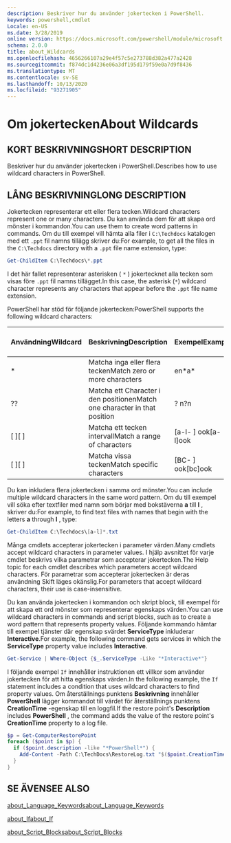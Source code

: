 ```yaml
---
description: Beskriver hur du använder jokertecken i PowerShell.
keywords: powershell,cmdlet
Locale: en-US
ms.date: 3/28/2019
online version: https://docs.microsoft.com/powershell/module/microsoft.powershell.core/about/about_wildcards?view=powershell-5.1&WT.mc_id=ps-gethelp
schema: 2.0.0
title: about_Wildcards
ms.openlocfilehash: 4656266107a29e4f57c5e273788d382a477a2428
ms.sourcegitcommit: f874dc1d4236e06a3df195d179f59e0a7d9f8436
ms.translationtype: MT
ms.contentlocale: sv-SE
ms.lasthandoff: 10/13/2020
ms.locfileid: "93271905"
---
```

# <a name="about-wildcards"></a><span data-ttu-id="0382f-104">Om jokertecken</span><span class="sxs-lookup"><span data-stu-id="0382f-104">About Wildcards</span></span>

## <a name="short-description"></a><span data-ttu-id="0382f-105">KORT BESKRIVNING</span><span class="sxs-lookup"><span data-stu-id="0382f-105">SHORT DESCRIPTION</span></span>

<span data-ttu-id="0382f-106">Beskriver hur du använder jokertecken i PowerShell.</span><span class="sxs-lookup"><span data-stu-id="0382f-106">Describes how to use wildcard characters in PowerShell.</span></span>

## <a name="long-description"></a><span data-ttu-id="0382f-107">LÅNG BESKRIVNING</span><span class="sxs-lookup"><span data-stu-id="0382f-107">LONG DESCRIPTION</span></span>

<span data-ttu-id="0382f-108">Jokertecken representerar ett eller flera tecken.</span><span class="sxs-lookup"><span data-stu-id="0382f-108">Wildcard characters represent one or many characters.</span></span> <span data-ttu-id="0382f-109">Du kan använda dem för att skapa ord mönster i kommandon.</span><span class="sxs-lookup"><span data-stu-id="0382f-109">You can use them to create word patterns in commands.</span></span> <span data-ttu-id="0382f-110">Om du till exempel vill hämta alla filer i `C:\Techdocs` katalogen med ett `.ppt` fil namns tillägg skriver du:</span><span class="sxs-lookup"><span data-stu-id="0382f-110">For example, to get all the files in the `C:\Techdocs` directory with a `.ppt` file name extension, type:</span></span>

```powershell
Get-ChildItem C:\Techdocs\*.ppt
```

<span data-ttu-id="0382f-111">I det här fallet representerar asterisken ( `*` ) jokertecknet alla tecken som visas före `.ppt` fil namns tillägget.</span><span class="sxs-lookup"><span data-stu-id="0382f-111">In this case, the asterisk (`*`) wildcard character represents any characters that appear before the `.ppt` file name extension.</span></span>

<span data-ttu-id="0382f-112">PowerShell har stöd för följande jokertecken:</span><span class="sxs-lookup"><span data-stu-id="0382f-112">PowerShell supports the following wildcard characters:</span></span>

|<span data-ttu-id="0382f-113">Användning</span><span class="sxs-lookup"><span data-stu-id="0382f-113">Wildcard</span></span>|<span data-ttu-id="0382f-114">Beskrivning</span><span class="sxs-lookup"><span data-stu-id="0382f-114">Description</span></span>               |<span data-ttu-id="0382f-115">Exempel</span><span class="sxs-lookup"><span data-stu-id="0382f-115">Example</span></span> |<span data-ttu-id="0382f-116">Matchning</span><span class="sxs-lookup"><span data-stu-id="0382f-116">Match</span></span>        |<span data-ttu-id="0382f-117">Ingen matchning</span><span class="sxs-lookup"><span data-stu-id="0382f-117">No Match</span></span>|
|--------|--------------------------|--------|-------------|--------|
|\*      |<span data-ttu-id="0382f-118">Matcha inga eller flera tecken</span><span class="sxs-lookup"><span data-stu-id="0382f-118">Match zero or more characters</span></span> | <span data-ttu-id="0382f-119">en\*</span><span class="sxs-lookup"><span data-stu-id="0382f-119">a\*</span></span>  | <span data-ttu-id="0382f-120">aA, AG, Apple</span><span class="sxs-lookup"><span data-stu-id="0382f-120">aA, ag, Apple</span></span> | <span data-ttu-id="0382f-121">banan</span><span class="sxs-lookup"><span data-stu-id="0382f-121">banana</span></span> |
|<span data-ttu-id="0382f-122">?</span><span class="sxs-lookup"><span data-stu-id="0382f-122">?</span></span>       |<span data-ttu-id="0382f-123">Matcha ett Character i den positionen</span><span class="sxs-lookup"><span data-stu-id="0382f-123">Match one character in that position</span></span> | <span data-ttu-id="0382f-124">? n</span><span class="sxs-lookup"><span data-stu-id="0382f-124">?n</span></span> | <span data-ttu-id="0382f-125">en, i, på</span><span class="sxs-lookup"><span data-stu-id="0382f-125">an, in, on</span></span> | <span data-ttu-id="0382f-126">kördes</span><span class="sxs-lookup"><span data-stu-id="0382f-126">ran</span></span> |
|<span data-ttu-id="0382f-127">\[ \]</span><span class="sxs-lookup"><span data-stu-id="0382f-127">\[ \]</span></span>   |<span data-ttu-id="0382f-128">Matcha ett tecken intervall</span><span class="sxs-lookup"><span data-stu-id="0382f-128">Match a range of characters</span></span> | <span data-ttu-id="0382f-129">\[a-l- \] ook</span><span class="sxs-lookup"><span data-stu-id="0382f-129">\[a-l\]ook</span></span> | <span data-ttu-id="0382f-130">bok, Cook, utseende</span><span class="sxs-lookup"><span data-stu-id="0382f-130">book, cook, look</span></span> | <span data-ttu-id="0382f-131">skrev</span><span class="sxs-lookup"><span data-stu-id="0382f-131">took</span></span> |
|<span data-ttu-id="0382f-132">\[ \]</span><span class="sxs-lookup"><span data-stu-id="0382f-132">\[ \]</span></span>   |<span data-ttu-id="0382f-133">Matcha vissa tecken</span><span class="sxs-lookup"><span data-stu-id="0382f-133">Match specific characters</span></span> | <span data-ttu-id="0382f-134">\[BC- \] ook</span><span class="sxs-lookup"><span data-stu-id="0382f-134">\[bc\]ook</span></span> | <span data-ttu-id="0382f-135">bok, Cook</span><span class="sxs-lookup"><span data-stu-id="0382f-135">book, cook</span></span> | <span data-ttu-id="0382f-136">uttryckt</span><span class="sxs-lookup"><span data-stu-id="0382f-136">hook</span></span> |

<span data-ttu-id="0382f-137">Du kan inkludera flera jokertecken i samma ord mönster.</span><span class="sxs-lookup"><span data-stu-id="0382f-137">You can include multiple wildcard characters in the same word pattern.</span></span> <span data-ttu-id="0382f-138">Om du till exempel vill söka efter textfiler med namn som börjar med bokstäverna **a** till **l** , skriver du:</span><span class="sxs-lookup"><span data-stu-id="0382f-138">For example, to find text files with names that begin with the letters **a** through **l** , type:</span></span>

```powershell
Get-ChildItem C:\Techdocs\[a-l]*.txt
```

<span data-ttu-id="0382f-139">Många cmdlets accepterar jokertecken i parameter värden.</span><span class="sxs-lookup"><span data-stu-id="0382f-139">Many cmdlets accept wildcard characters in parameter values.</span></span> <span data-ttu-id="0382f-140">I hjälp avsnittet för varje cmdlet beskrivs vilka parametrar som accepterar jokertecken.</span><span class="sxs-lookup"><span data-stu-id="0382f-140">The Help topic for each cmdlet describes which parameters accept wildcard characters.</span></span> <span data-ttu-id="0382f-141">För parametrar som accepterar jokertecken är deras användning Skift läges okänslig.</span><span class="sxs-lookup"><span data-stu-id="0382f-141">For parameters that accept wildcard characters, their use is case-insensitive.</span></span>

<span data-ttu-id="0382f-142">Du kan använda jokertecken i kommandon och skript block, till exempel för att skapa ett ord mönster som representerar egenskaps värden.</span><span class="sxs-lookup"><span data-stu-id="0382f-142">You can use wildcard characters in commands and script blocks, such as to create a word pattern that represents property values.</span></span> <span data-ttu-id="0382f-143">Följande kommando hämtar till exempel tjänster där egenskap svärdet **ServiceType** inkluderar **Interactive**.</span><span class="sxs-lookup"><span data-stu-id="0382f-143">For example, the following command gets services in which the **ServiceType** property value includes **Interactive**.</span></span>

```powershell
Get-Service | Where-Object {$_.ServiceType -Like "*Interactive*"}
```

<span data-ttu-id="0382f-144">I följande exempel `If` innehåller instruktionen ett villkor som använder jokertecken för att hitta egenskaps värden.</span><span class="sxs-lookup"><span data-stu-id="0382f-144">In the following example, the `If` statement includes a condition that uses wildcard characters to find property values.</span></span> <span data-ttu-id="0382f-145">Om återställnings punktens **Beskrivning** innehåller **PowerShell** lägger kommandot till värdet för återställnings punktens **CreationTime** -egenskap till en loggfil.</span><span class="sxs-lookup"><span data-stu-id="0382f-145">If the restore point's **Description** includes **PowerShell** , the command adds the value of the restore point's **CreationTime** property to a log file.</span></span>

```powershell
$p = Get-ComputerRestorePoint
foreach ($point in $p) {
  if ($point.description -like "*PowerShell*") {
    Add-Content -Path C:\TechDocs\RestoreLog.txt "$($point.CreationTime)"
  }
}
```

## <a name="see-also"></a><span data-ttu-id="0382f-146">SE ÄVEN</span><span class="sxs-lookup"><span data-stu-id="0382f-146">SEE ALSO</span></span>

[<span data-ttu-id="0382f-147">about_Language_Keywords</span><span class="sxs-lookup"><span data-stu-id="0382f-147">about_Language_Keywords</span></span>](about_Language_Keywords.md)

[<span data-ttu-id="0382f-148">about_If</span><span class="sxs-lookup"><span data-stu-id="0382f-148">about_If</span></span>](about_If.md)

[<span data-ttu-id="0382f-149">about_Script_Blocks</span><span class="sxs-lookup"><span data-stu-id="0382f-149">about_Script_Blocks</span></span>](about_Script_Blocks.md)
